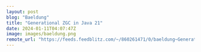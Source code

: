 ```yaml
---
layout: post
blog: "Baeldung"
title: "Generational ZGC in Java 21"
date: 2024-01-11T04:07:47Z
image: images/baeldung.png
remote_url: "https://feeds.feedblitz.com/~/860261471/0/baeldung~Generational-ZGC-in-Java"
---
```


